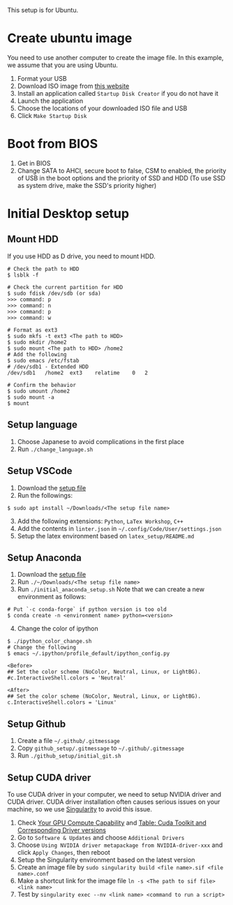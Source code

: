 This setup is for Ubuntu.

# Create ubuntu image
You need to use another computer to create the image file.
In this example, we assume that you are using Ubuntu.

1. Format your USB
2. Download ISO image from [this website](https://www.ubuntulinux.jp/products/JA-Localized/download)
3. Install an application called `Startup Disk Creator` if you do not have it
4. Launch the application
5. Choose the locations of your downloaded ISO file and USB
6. Click `Make Startup Disk`

# Boot from BIOS
1. Get in BIOS
2. Change SATA to AHCI, secure boot to false, CSM to enabled, the priority of USB in the boot options and the priority of SSD and HDD (To use SSD as system drive, make the SSD's priority higher)

# Initial Desktop setup
## Mount HDD
If you use HDD as D drive, you need to mount HDD.

```
# Check the path to HDD
$ lsblk -f

# Check the current partition for HDD
$ sudo fdisk /dev/sdb (or sda)
>>> command: p
>>> command: n
>>> command: p
>>> command: w

# Format as ext3
$ sudo mkfs -t ext3 <The path to HDD>
$ sudo mkdir /home2
$ sudo mount <The path to HDD> /home2
# Add the following
$ sudo emacs /etc/fstab
# /dev/sdb1 - Extended HDD
/dev/sdb1   /home2  ext3    relatime    0   2

# Confirm the behavior
$ sudo umount /home2
$ sudo mount -a
$ mount
```

## Setup language
1. Choose Japanese to avoid complications in the first place
2. Run `./change_language.sh`

## Setup VSCode
1. Download the [setup file](https://code.visualstudio.com/)
2. Run the followings:
```
$ sudo apt install ~/Downloads/<The setup file name>
```
3. Add the following extensions: `Python`, `LaTex Workshop`, `C++`
4. Add the contents in `linter.json` in `~/.config/Code/User/settings.json`
5. Setup the latex environment based on `latex_setup/README.md`

## Setup Anaconda
1. Download the [setup file](https://www.anaconda.com/products/individual#linux)
2. Run `./~/Downloads/<The setup file name>`
3. Run `./initial_anaconda_setup.sh`
Note that we can create a new environment as follows:
```
# Put `-c conda-forge` if python version is too old
$ conda create -n <environment name> python=<version>
```
4. Change the color of ipython
```
$ ./ipython_color_change.sh
# Change the following
$ emacs ~/.ipython/profile_default/ipython_config.py

<Before>
## Set the color scheme (NoColor, Neutral, Linux, or LightBG).
#c.InteractiveShell.colors = 'Neutral'

<After>
## Set the color scheme (NoColor, Neutral, Linux, or LightBG).
c.InteractiveShell.colors = 'Linux'
```

## Setup Github
1. Create a file `~/.github/.gitmessage`
2. Copy `github_setup/.gitmessage` to `~/.github/.gitmessage`
3. Run `./github_setup/initial_git.sh`

## Setup CUDA driver
To use CUDA driver in your computer, we need to setup NVIDIA driver
and CUDA driver.
CUDA driver installation often causes serious issues on your machine,
so we use [Singularity](https://sylabs.io/) to avoid this issue.
1. Check [Your GPU Compute Capability](https://developer.nvidia.com/cuda-gpus) and 
[Table: Cuda Toolkit and Corresponding Driver versions](https://docs.nvidia.com/cuda/cuda-toolkit-release-notes/index.html#cuda-major-component-versions__table-cuda-toolkit-driver-versions)
2. Go to `Software & Updates` and choose `Additional Drivers`
3. Choose `Using NVIDIA driver metapackage from NVIDIA-driver-xxx` and click `Apply Changes`, then reboot
4. Setup the Singularity environment based on the latest version
5. Create an image file by `sudo singularity build <file name>.sif <file name>.conf`
6. Make a shortcut link for the image file `ln -s <The path to sif file> <link name>`
7. Test by `singularity exec --nv <link name> <command to run a script>`